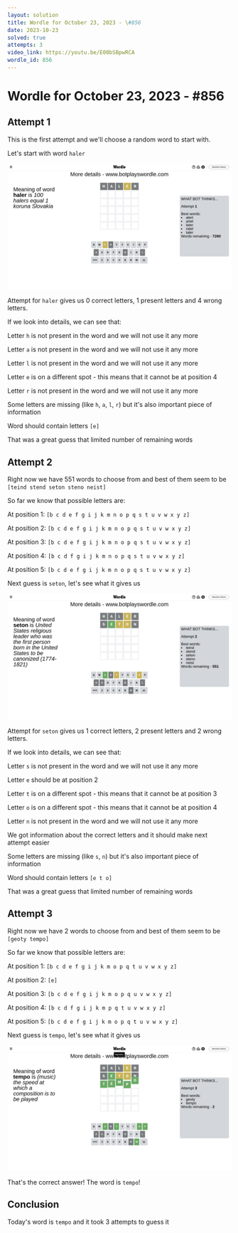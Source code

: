 ```yaml
---
layout: solution
title: Wordle for October 23, 2023 - \#856
date: 2023-10-23
solved: true
attempts: 3
video_link: https://youtu.be/E00bSBpwRCA
wordle_id: 856
---
```


# Wordle for October 23, 2023 - \#856

## Attempt 1

This is the first attempt and we'll choose a random word to start with.

Let's start with word `haler`

![Attempt 1](2023-10-23/attempt-1.png)

Attempt for `haler` gives us 0 correct letters, 1 present letters and 4 wrong letters.

If we look into details, we can see that:

Letter `h` is not present in the word and we will not use it any more

Letter `a` is not present in the word and we will not use it any more

Letter `l` is not present in the word and we will not use it any more

Letter `e` is on a different spot - this means that it cannot be at position 4

Letter `r` is not present in the word and we will not use it any more

Some letters are missing (like `h`, `a`, `l`, `r`) but it's also important piece of information

Word should contain letters `[e]`

That was a great guess that limited number of remaining words



## Attempt 2

Right now we have 551 words to choose from and best of them seem to be `[teind stend seton steno neist]`

So far we know that possible letters are:

At position 1: `[b c d e f g i j k m n o p q s t u v w x y z]`

At position 2: `[b c d e f g i j k m n o p q s t u v w x y z]`

At position 3: `[b c d e f g i j k m n o p q s t u v w x y z]`

At position 4: `[b c d f g i j k m n o p q s t u v w x y z]`

At position 5: `[b c d e f g i j k m n o p q s t u v w x y z]`

Next guess is `seton`, let's see what it gives us

![Attempt 2](2023-10-23/attempt-2.png)

Attempt for `seton` gives us 1 correct letters, 2 present letters and 2 wrong letters.

If we look into details, we can see that:

Letter `s` is not present in the word and we will not use it any more

Letter `e` should be at position 2

Letter `t` is on a different spot - this means that it cannot be at position 3

Letter `o` is on a different spot - this means that it cannot be at position 4

Letter `n` is not present in the word and we will not use it any more

We got information about the correct letters and it should make next attempt easier

Some letters are missing (like `s`, `n`) but it's also important piece of information

Word should contain letters `[e t o]`

That was a great guess that limited number of remaining words



## Attempt 3

Right now we have 2 words to choose from and best of them seem to be `[geoty tempo]`

So far we know that possible letters are:

At position 1: `[b c d e f g i j k m o p q t u v w x y z]`

At position 2: `[e]`

At position 3: `[b c d e f g i j k m o p q u v w x y z]`

At position 4: `[b c d f g i j k m p q t u v w x y z]`

At position 5: `[b c d e f g i j k m o p q t u v w x y z]`

Next guess is `tempo`, let's see what it gives us

![Attempt 3](2023-10-23/attempt-3.png)

That's the correct answer! The word is `tempo`!

## Conclusion

Today's word is `tempo` and it took 3 attempts to guess it

